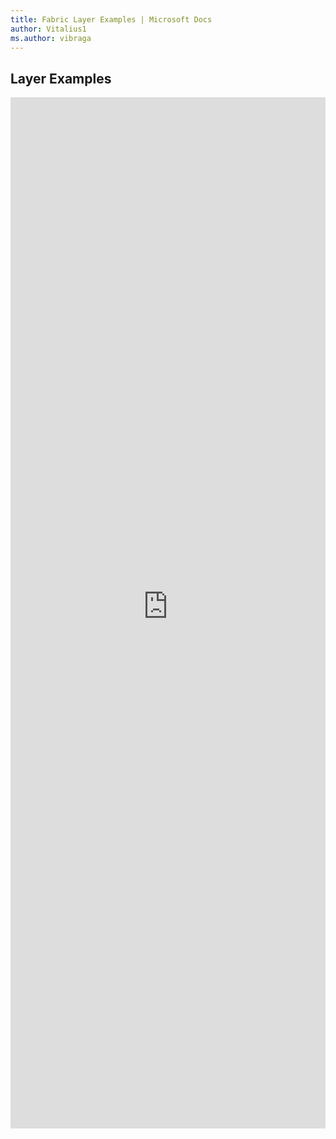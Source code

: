 ```yaml
---
title: Fabric Layer Examples | Microsoft Docs
author: Vitalius1
ms.author: vibraga
---
```


## Layer Examples

<iframe 
    title='Layer Examples'
    src='https://fabricweb.z5.web.core.windows.net/pr-deploy-site/refs/heads/master/fabric-website-resources/dist/index.html#/examples/layer?docsExample=true'
    frameborder='no'
    height='1650'
    style='width: 100%;'
>